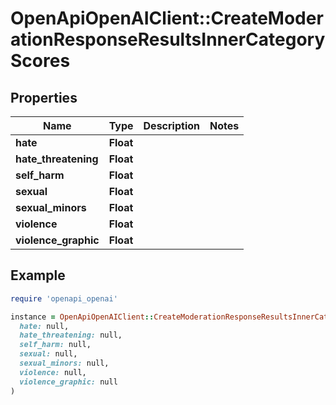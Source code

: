 # OpenApiOpenAIClient::CreateModerationResponseResultsInnerCategoryScores

## Properties

| Name | Type | Description | Notes |
| ---- | ---- | ----------- | ----- |
| **hate** | **Float** |  |  |
| **hate_threatening** | **Float** |  |  |
| **self_harm** | **Float** |  |  |
| **sexual** | **Float** |  |  |
| **sexual_minors** | **Float** |  |  |
| **violence** | **Float** |  |  |
| **violence_graphic** | **Float** |  |  |

## Example

```ruby
require 'openapi_openai'

instance = OpenApiOpenAIClient::CreateModerationResponseResultsInnerCategoryScores.new(
  hate: null,
  hate_threatening: null,
  self_harm: null,
  sexual: null,
  sexual_minors: null,
  violence: null,
  violence_graphic: null
)
```

